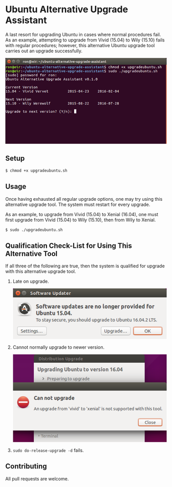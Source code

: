 # Ubuntu Alternative Upgrade Assistant

A last resort for upgrading Ubuntu in cases where normal procedures fail. As an example, attempting to upgrade from Vivid (15.04) to Wily (15.10) fails with regular procedures; however, this alternative Ubuntu upgrade tool carries out an upgrade successfully.

![Screenshot of the Ubuntu Alternative Upgrade Assistant menu in Terminal](https://github.com/ronrihoo/ubuntu-alternative-upgrade-assistant/raw/master/img/Ubuntu_alternative_upgrade_assistant.png "Ubuntu Alternative Upgrade Assistant")

## Setup

```bash
$ chmod +x upgradeubuntu.sh
```

## Usage

Once having exhausted all regular upgrade options, one may try using this alternative upgrade tool. The system must restart for every upgrade.

As an example, to upgrade from Vivid (15.04) to Xenial (16.04), one must first upgrade from Vivid (15.04) to Wily (15.10), then from Wily to Xenial.

```bash
$ sudo ./upgradeubuntu.sh
```

## Qualification Check-List for Using This Alternative Tool

If all three of the following are true, then the system is qualified for upgrade with this alternative upgrade tool.

1. Late on upgrade.

   ![Image of Software Updater, on Ubuntu, stating, "Software updates are no longer provided for Ubuntu 15.04. To stay secure, you should upgrade to Ubuntu 16.04.2 LTS."](https://github.com/ronrihoo/ubuntu-alternative-upgrade-assistant/raw/master/img/Software_updates_are_no_longer_provided_for_Ubuntu_15.04.png "Software updates are no longer provided for Ubuntu 15.04")

2. Cannot normally upgrade to newer version.

   ![Image of error message, on Ubuntu, showing the error icon and stating, "Can not upgrade. An upgrade from 'vivid' to 'xenial' is not supported with this tool."](https://github.com/ronrihoo/ubuntu-alternative-upgrade-assistant/raw/master/img/An_upgrade_from_vivid_to_xenial_is_not_supported_with_this_tool.png "An upgrade from 'vivid' to 'xenial' is not supported with this tool")

3. `sudo do-release-upgrade -d` fails.


## Contributing

All pull requests are welcome.
